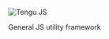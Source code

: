![Tengu JS](https://raw.github.com/isaymatato/tengu/master/assets/logo.png)

General JS utility framework
